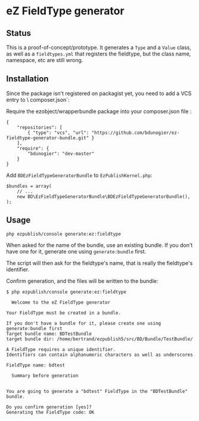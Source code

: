 # eZ FieldType generator

## Status

This is a proof-of-concept/prototype. It generates a `Type` and a `Value` class, as well as a `fieldtypes.yml` that registers the
fieldtype, but the class name, namespace, etc are still wrong.

## Installation

Since the package isn't registered on packagist yet, you need to add a VCS entry to \ composer.json`:

Require the ezobject/wrapperbundle package into your composer.json file :
```
{
    "repositories": [
        { "type": "vcs", "url": "https://github.com/bdunogier/ez-fieldtype-generator-bundle.git" }
    ],
    "require": {
        "bdunogier": "dev-master"
    }
}
```

Add `BDEzFieldTypeGeneratorBundle` to `EzPublishKernel.php`:

```
$bundles = array(
    // ...
    new BD\EzFieldTypeGeneratorBundle\BDEzFieldTypeGeneratorBundle(),
);
```

## Usage

```
php ezpublish/console generate:ez:fieldtype
```

When asked for the name of the bundle, use an existing bundle. If you don't have one for it, generate one using
`generate:bundle` first.

The script will then ask for the fieldtype's name, that is really the fieldtype's identifier.

Confirm generation, and the files will be written to the bundle:

```
$ php ezpublish/console generate:ez:fieldtype

  Welcome to the eZ FieldType generator

Your FieldType must be created in a bundle.

If you don't have a bundle for it, please create one using generate:bundle first
Target bundle name: BDTestBundle
target bundle dir: /home/bertrand/ezpublish5/src/BD/Bundle/TestBundle/

A FieldType requires a unique identifier.
Identifiers can contain alphanumeric characters as well as underscores

FieldType name: bdtest

  Summary before generation


You are going to generate a "bdtest" FieldType in the "BDTestBundle" bundle.

Do you confirm generation [yes]?
Generating the FieldType code: OK
```
